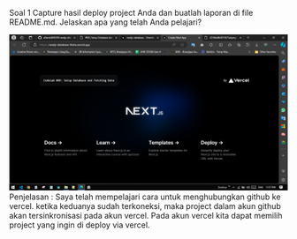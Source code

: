 Soal 1
Capture hasil deploy project Anda dan buatlah laporan di file README.md. Jelaskan apa yang telah Anda pelajari?

![1](/img/Screenshot%20(1190).png)
Penjelasan : Saya telah mempelajari cara untuk menghubungkan github ke vercel. ketika keduanya sudah terkoneksi, maka project dalam akun github akan tersinkronisasi pada akun vercel. Pada akun vercel kita dapat memilih project yang ingin di deploy via vercel.
